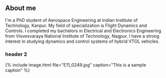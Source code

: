 ## About me
I'm a PhD student of Aerospace Engineering at Indian Institute of Technology, Kanpur. My field of specialization is Flight Dynamics and Controls.
I completed my bachelors in Electrical and Electronics Engineering from Visvesvaraya National Institute of Technology, Nagpur.
I have a strong interest in studying dynamics and control systems of hybrid VTOL vehicles.

### header 2

[comment]: <> (https://shubhanshuv2.github.io/)


{% include image.html file="E11_0249.jpg"  caption="This is a sample caption" %}

